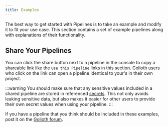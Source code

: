 ```yaml
---
title: Examples
---
```


The best way to get started with Pipelines is to take an example and modify it
to fit your use case. This section contains a set of example pipelines along
with explanations of their functionality.

## Share Your Pipelines

You can click the share button next to a pipeline in the console to copy a
shareable link like the `Use this Pipeline` links in this section. Golioth users
who click on the link can open a pipeline identical to your's in their own
project.

:::warning
You should make sure that any sensitive values included in a shared pipeline are
stored in referenced [secrets](/data-routing/secrets). This not only avoids
leaking sensitive data, but also makes it easier for other users to provide
their own secret values when using your pipeline.
:::

If you have a pipeline that you think should be included in these examples,
post it on the [Golioth forum](https://forum.golioth.io/).
